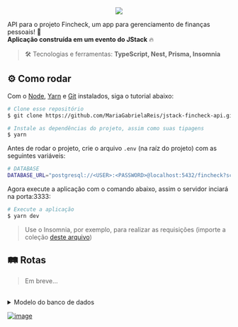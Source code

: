 <div align="center"> <img src="https://github.com/MariaGabrielaReis/jstack-fincheck-api/assets/69374340/ae3a6f5c-df08-4972-b630-9985bb6dcae3" /> </div>

API para o projeto Fincheck, um app para gerenciamento de finanças pessoais! 💸 <br>
**Aplicação construída em um evento do JStack** :fire:

> :hammer_and_wrench: Tecnologias e ferramentas: **TypeScript, Nest, Prisma, Insomnia**

## :gear: Como rodar

Com o [Node](https://nodejs.org/en/), [Yarn](https://yarnpkg.com/) e [Git](https://git-scm.com/) instalados, siga o tutorial abaixo:

```bash
# Clone esse repositório
$ git clone https://github.com/MariaGabrielaReis/jstack-fincheck-api.git

# Instale as dependências do projeto, assim como suas tipagens
$ yarn
```

Antes de rodar o projeto, crie o arquivo `.env` (na raíz do projeto) com as seguintes variáveis:

```bash
# DATABASE
DATABASE_URL="postgresql://<USER>:<PASSWORD>@localhost:5432/fincheck?schema=public"
```

Agora execute a aplicação com o comando abaixo, assim o servidor inciará na porta:3333:

```bash
# Execute a aplicação
$ yarn dev
```

> Use o Insomnia, por exemplo, para realizar as requisições (importe a coleção [deste arquivo](./requests_collection))

## :railway_track: Rotas

> Em breve...

<br>

<details>
   <summary>Modelo do banco de dados</summary>
  
<p align="center">
  <img src="https://github.com/MariaGabrielaReis/jstack-fincheck-api/assets/69374340/54676dc8-8315-4190-838b-e8fd6d2ed54a" width=100% />
</p>
</details>

[![image](https://img.shields.io/badge/✨%20Maria%20Gabriela%20Reis,%202023-LinkedIn-009973?style=flat-square)](https://www.linkedin.com/in/mariagabrielareis/)
